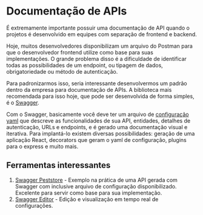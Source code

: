 # Documentação de APIs

É extremamente importante possuir uma documentação de API quando o projetos é desenvolvido em equipes com separação de frontend e backend.

Hoje, muitos desenvolvedores disponibilizam um arquivo do Postman para que o desenvolvedor frontend utilize como base para suas implementações. O grande problema disso é a dificuldade de identificar todas as possibilidades de um endpoint, ou tipagem de dados, obrigatoriedade ou método de autenticação.

Para padronizarmos isso, seria interessante desenvolvermos um padrão dentro da empresa para documentação de APIs. A biblioteca mais recomendada para isso hoje, que pode ser desenvolvida de forma simples, é o [Swagger](https://swagger.io/).

Com o Swagger, basicamente você deve ter um arquivo de [configuração yaml](https://swagger.io/docs/specification/basic-structure/) que descreve as funcionalidades de sua API, entidades, detalhes de autenticação, URLs e endpoints, e é gerado uma documentação visual e iterativa. Para implantá-lo existem diversas possibilidades: geração de uma aplicação React, decorators que geram o yaml de configuração, plugins para o express e muito mais.

## Ferramentas interessantes

1. [Swagger Peststore](https://petstore.swagger.io/) - Exemplo na prática de uma API gerada com Swagger com inclusive arquivo de configuração disponibilizado. Excelente para servir como base para sua implementação.
2. [Swagger Editor](https://editor.swagger.io/) - Edição e visualização em tempo real de configurações.
